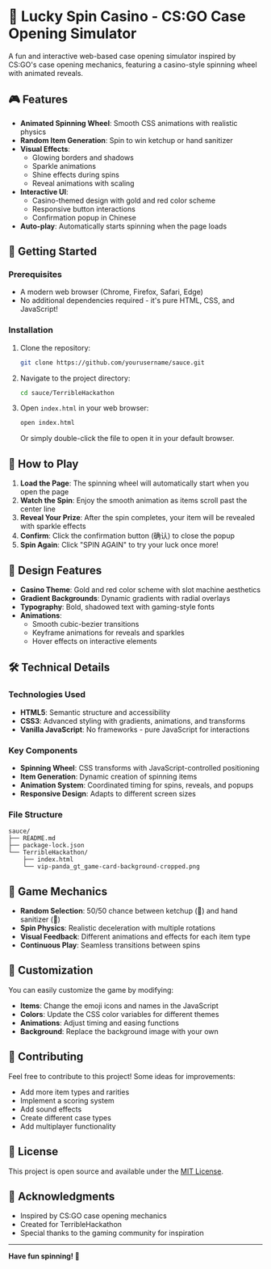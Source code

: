 # 🎰 Lucky Spin Casino - CS:GO Case Opening Simulator

A fun and interactive web-based case opening simulator inspired by CS:GO's case opening mechanics, featuring a casino-style spinning wheel with animated reveals.

## 🎮 Features

- **Animated Spinning Wheel**: Smooth CSS animations with realistic physics
- **Random Item Generation**: Spin to win ketchup or hand sanitizer
- **Visual Effects**: 
  - Glowing borders and shadows
  - Sparkle animations
  - Shine effects during spins
  - Reveal animations with scaling
- **Interactive UI**: 
  - Casino-themed design with gold and red color scheme
  - Responsive button interactions
  - Confirmation popup in Chinese
- **Auto-play**: Automatically starts spinning when the page loads

## 🚀 Getting Started

### Prerequisites

- A modern web browser (Chrome, Firefox, Safari, Edge)
- No additional dependencies required - it's pure HTML, CSS, and JavaScript!

### Installation

1. Clone the repository:
   ```bash
   git clone https://github.com/yourusername/sauce.git
   ```

2. Navigate to the project directory:
   ```bash
   cd sauce/TerribleHackathon
   ```

3. Open `index.html` in your web browser:
   ```bash
   open index.html
   ```
   Or simply double-click the file to open it in your default browser.

## 🎯 How to Play

1. **Load the Page**: The spinning wheel will automatically start when you open the page
2. **Watch the Spin**: Enjoy the smooth animation as items scroll past the center line
3. **Reveal Your Prize**: After the spin completes, your item will be revealed with sparkle effects
4. **Confirm**: Click the confirmation button (确认) to close the popup
5. **Spin Again**: Click "SPIN AGAIN" to try your luck once more!

## 🎨 Design Features

- **Casino Theme**: Gold and red color scheme with slot machine aesthetics
- **Gradient Backgrounds**: Dynamic gradients with radial overlays
- **Typography**: Bold, shadowed text with gaming-style fonts
- **Animations**: 
  - Smooth cubic-bezier transitions
  - Keyframe animations for reveals and sparkles
  - Hover effects on interactive elements

## 🛠️ Technical Details

### Technologies Used
- **HTML5**: Semantic structure and accessibility
- **CSS3**: Advanced styling with gradients, animations, and transforms
- **Vanilla JavaScript**: No frameworks - pure JavaScript for interactions

### Key Components
- **Spinning Wheel**: CSS transforms with JavaScript-controlled positioning
- **Item Generation**: Dynamic creation of spinning items
- **Animation System**: Coordinated timing for spins, reveals, and popups
- **Responsive Design**: Adapts to different screen sizes

### File Structure
```
sauce/
├── README.md
├── package-lock.json
└── TerribleHackathon/
    ├── index.html
    └── vip-panda_gt_game-card-background-cropped.png
```

## 🎲 Game Mechanics

- **Random Selection**: 50/50 chance between ketchup (🍅) and hand sanitizer (🧴)
- **Spin Physics**: Realistic deceleration with multiple rotations
- **Visual Feedback**: Different animations and effects for each item type
- **Continuous Play**: Seamless transitions between spins

## 🎨 Customization

You can easily customize the game by modifying:

- **Items**: Change the emoji icons and names in the JavaScript
- **Colors**: Update the CSS color variables for different themes
- **Animations**: Adjust timing and easing functions
- **Background**: Replace the background image with your own

## 🤝 Contributing

Feel free to contribute to this project! Some ideas for improvements:

- Add more item types and rarities
- Implement a scoring system
- Add sound effects
- Create different case types
- Add multiplayer functionality

## 📝 License

This project is open source and available under the [MIT License](LICENSE).

## 🎉 Acknowledgments

- Inspired by CS:GO case opening mechanics
- Created for TerribleHackathon
- Special thanks to the gaming community for inspiration

---

**Have fun spinning! 🎰**
